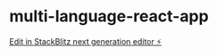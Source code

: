 # multi-language-react-app

[Edit in StackBlitz next generation editor ⚡️](https://stackblitz.com/~/github.com/ujjwalrdj/multi-language-react-app)